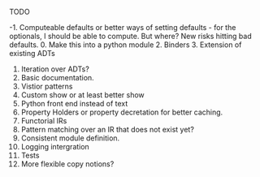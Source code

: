 TODO


-1. Computeable defaults or better ways of setting defaults - for the optionals, I should be able to compute. But where? New risks hitting bad defaults. 
0. Make this into a python module
2. Binders
3. Extension of existing ADTs
1. Iteration over ADTs?
4. Basic documentation.
6. Vistior patterns
5. Custom show or at least better show
7. Python front end instead of text
8. Property Holders or property decretation for better caching.
9. Functorial IRs
10. Pattern matching over an IR that does not exist yet?
11. Consistent module definition.
12. Logging intergration
13. Tests
14. More flexible copy notions?


